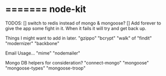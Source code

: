 =======
node-kit
========


TODOS:
[] switch to redis instead of mongo & mongoose?
[] Add forever to give the app some fight in it. When it fails it will try and get back up. 

Things I might want to add in later.
"gzippo"
"bcrypt"
"walk" of "findit"
"modernizer"
"backbone"

Email Usage...
"mime"
"nodemailer"

Mongo DB helpers for consideration?
"connect-mongo"
"mongoose"
"mongoose-types"
"mongoose-troop"